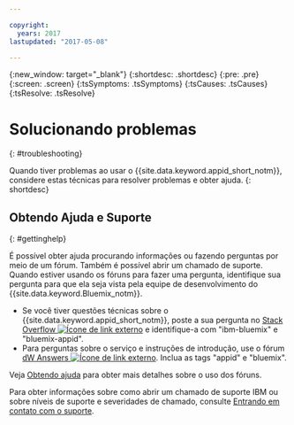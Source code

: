 ```yaml
---

copyright:
  years: 2017
lastupdated: "2017-05-08"

---
```

{:new_window: target="_blank"}
{:shortdesc: .shortdesc}
{:pre: .pre}
{:screen: .screen}
{:tsSymptoms: .tsSymptoms}
{:tsCauses: .tsCauses}
{:tsResolve: .tsResolve}

# Solucionando problemas
{: #troubleshooting}

Quando tiver problemas ao usar o {{site.data.keyword.appid_short_notm}}, considere estas técnicas para resolver problemas e obter ajuda.
{: shortdesc}


## Obtendo Ajuda e Suporte
{: #gettinghelp}

É possível obter ajuda procurando informações ou fazendo perguntas por meio de um fórum. Também é possível abrir um chamado de suporte. Quando estiver usando os fóruns para fazer uma pergunta, identifique sua pergunta para que ela seja vista pela equipe de
desenvolvimento do {{site.data.keyword.Bluemix_notm}}.
  * Se você tiver questões técnicas sobre o {{site.data.keyword.appid_short_notm}}, poste a sua pergunta no <a href="http://stackoverflow.com/search?q=appid+ibm-bluemix" target="_blank">Stack Overflow <img src="../../icons/launch-glyph.svg" alt="Ícone de link externo"></a> e identifique-a com "ibm-bluemix" e "bluemix-appid".
  * Para perguntas sobre o serviço e instruções de introdução, use o fórum <a href="https://developer.ibm.com/answers/search.html?f=&type=question&redirect=search%2Fsearch&sort=relevance&q=AppID%20%2B[bluemix]" target="_blank">dW Answers <img src="../../icons/launch-glyph.svg" alt="Ícone de link externo"></a>. Inclua as tags "appid" e "bluemix".

Veja [Obtendo
ajuda](/docs/support/index.html#getting-help) para obter mais detalhes sobre o uso dos fóruns.

Para obter informações sobre como abrir um chamado de suporte IBM ou sobre níveis de suporte e severidades de chamado, consulte [Entrando em contato com o suporte](/docs/support/index.html#contacting-support).

